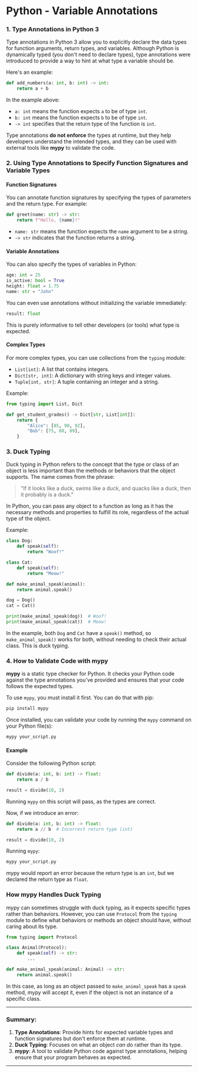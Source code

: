 # Python - Variable Annotations 
### 1. **Type Annotations in Python 3**

Type annotations in Python 3 allow you to explicitly declare the data types for function arguments, return types, and variables. Although Python is dynamically typed (you don't need to declare types), type annotations were introduced to provide a way to hint at what type a variable should be.

Here's an example:

```python
def add_numbers(a: int, b: int) -> int:
    return a + b
```

In the example above:
- `a: int` means the function expects `a` to be of type `int`.
- `b: int` means the function expects `b` to be of type `int`.
- `-> int` specifies that the return type of the function is `int`.

Type annotations **do not enforce** the types at runtime, but they help developers understand the intended types, and they can be used with external tools like **mypy** to validate the code.

### 2. **Using Type Annotations to Specify Function Signatures and Variable Types**

#### Function Signatures

You can annotate function signatures by specifying the types of parameters and the return type. For example:

```python
def greet(name: str) -> str:
    return f"Hello, {name}!"
```

- `name: str` means the function expects the `name` argument to be a string.
- `-> str` indicates that the function returns a string.

#### Variable Annotations

You can also specify the types of variables in Python:

```python
age: int = 25
is_active: bool = True
height: float = 1.75
name: str = "John"
```

You can even use annotations without initializing the variable immediately:

```python
result: float
```

This is purely informative to tell other developers (or tools) what type is expected.

#### Complex Types

For more complex types, you can use collections from the `typing` module:

- `List[int]`: A list that contains integers.
- `Dict[str, int]`: A dictionary with string keys and integer values.
- `Tuple[int, str]`: A tuple containing an integer and a string.

Example:

```python
from typing import List, Dict

def get_student_grades() -> Dict[str, List[int]]:
    return {
        "Alice": [85, 90, 92],
        "Bob": [75, 80, 89],
    }
```

### 3. **Duck Typing**

Duck typing in Python refers to the concept that the type or class of an object is less important than the methods or behaviors that the object supports. The name comes from the phrase:

> "If it looks like a duck, swims like a duck, and quacks like a duck, then it probably is a duck."

In Python, you can pass any object to a function as long as it has the necessary methods and properties to fulfill its role, regardless of the actual type of the object.

Example:

```python
class Dog:
    def speak(self):
        return "Woof!"

class Cat:
    def speak(self):
        return "Meow!"

def make_animal_speak(animal):
    return animal.speak()

dog = Dog()
cat = Cat()

print(make_animal_speak(dog))  # Woof!
print(make_animal_speak(cat))  # Meow!
```

In the example, both `Dog` and `Cat` have a `speak()` method, so `make_animal_speak()` works for both, without needing to check their actual class. This is duck typing.

### 4. **How to Validate Code with mypy**

**mypy** is a static type checker for Python. It checks your Python code against the type annotations you've provided and ensures that your code follows the expected types.

To use `mypy`, you must install it first. You can do that with pip:

```bash
pip install mypy
```

Once installed, you can validate your code by running the `mypy` command on your Python file(s):

```bash
mypy your_script.py
```

#### Example

Consider the following Python script:

```python
def divide(a: int, b: int) -> float:
    return a / b

result = divide(10, 2)
```

Running `mypy` on this script will pass, as the types are correct.

Now, if we introduce an error:

```python
def divide(a: int, b: int) -> float:
    return a // b  # Incorrect return type (int)

result = divide(10, 2)
```

Running `mypy`:

```bash
mypy your_script.py
```

mypy would report an error because the return type is an `int`, but we declared the return type as `float`.

### **How mypy Handles Duck Typing**
mypy can sometimes struggle with duck typing, as it expects specific types rather than behaviors. However, you can use `Protocol` from the `typing` module to define what behaviors or methods an object should have, without caring about its type.

```python
from typing import Protocol

class Animal(Protocol):
    def speak(self) -> str:
        ...

def make_animal_speak(animal: Animal) -> str:
    return animal.speak()
```

In this case, as long as an object passed to `make_animal_speak` has a `speak` method, mypy will accept it, even if the object is not an instance of a specific class.

---

### Summary:

1. **Type Annotations**: Provide hints for expected variable types and function signatures but don't enforce them at runtime.
2. **Duck Typing**: Focuses on what an object *can do* rather than its type.
3. **mypy**: A tool to validate Python code against type annotations, helping ensure that your program behaves as expected.
---
